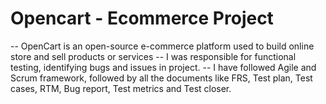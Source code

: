 # Opencart - Ecommerce Project
  -- OpenCart is an open-source e-commerce platform used to build
     online store and sell products or services
  -- I was responsible for functional testing, identifying bugs and
     issues in project.
  -- I have followed Agile and Scrum framework, followed by all the
     documents like FRS, Test plan, Test cases, RTM, Bug report, Test
     metrics and Test closer.
